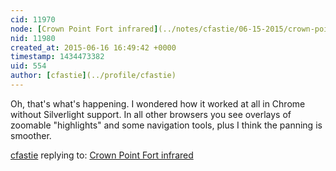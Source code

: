 ```yaml
---
cid: 11970
node: [Crown Point Fort infrared](../notes/cfastie/06-15-2015/crown-point-fort-infrared)
nid: 11980
created_at: 2015-06-16 16:49:42 +0000
timestamp: 1434473382
uid: 554
author: [cfastie](../profile/cfastie)
---
```


Oh, that's what's happening. I wondered how it worked at all in Chrome without Silverlight support. In all other browsers you see overlays of zoomable "highlights" and some navigation tools, plus I think the panning is smoother.

[cfastie](../profile/cfastie) replying to: [Crown Point Fort infrared](../notes/cfastie/06-15-2015/crown-point-fort-infrared)

